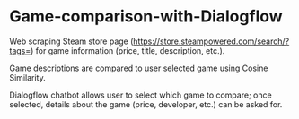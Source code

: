 # Game-comparison-with-Dialogflow

Web scraping Steam store page (https://store.steampowered.com/search/?tags=) for game information (price, title, description, etc.).

Game descriptions are compared to user selected game using Cosine Similarity.

Dialogflow chatbot allows user to select which game to compare; once selected, details about the game (price, developer, etc.) can be asked for.
